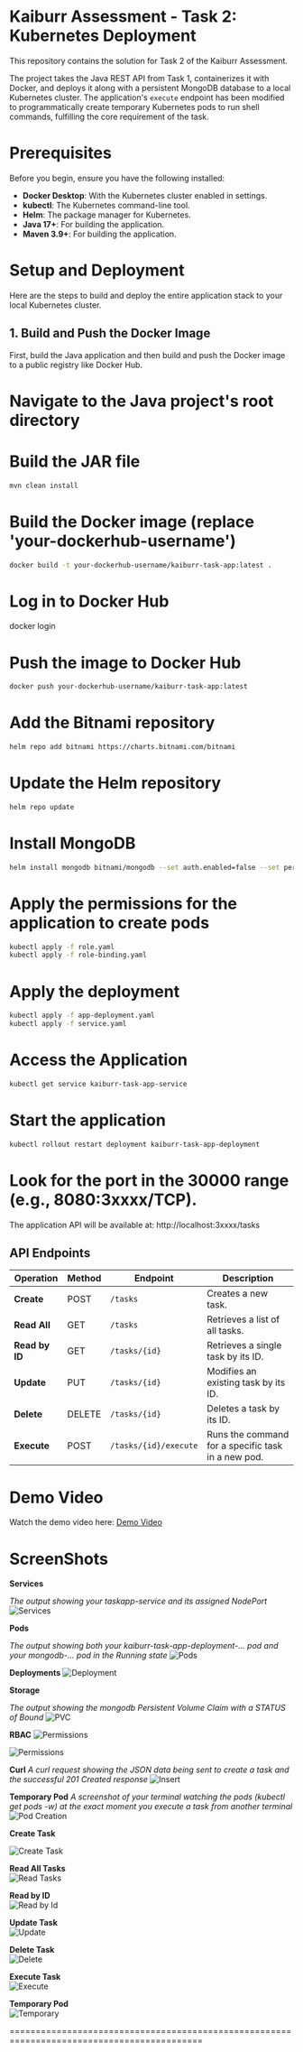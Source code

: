 # Kaiburr Assessment - Task 2: Kubernetes Deployment

This repository contains the solution for Task 2 of the Kaiburr Assessment.  

The project takes the Java REST API from Task 1, containerizes it with Docker, and deploys it along with a persistent MongoDB database to a local Kubernetes cluster. The application's `execute` endpoint has been modified to programmatically create temporary Kubernetes pods to run shell commands, fulfilling the core requirement of the task.

# Prerequisites  

Before you begin, ensure you have the following installed:  
* **Docker Desktop**: With the Kubernetes cluster enabled in settings.  
* **kubectl**: The Kubernetes command-line tool.  
* **Helm**: The package manager for Kubernetes.  
* **Java 17+**: For building the application.  
* **Maven 3.9+**: For building the application.  

# Setup and Deployment  

Here are the steps to build and deploy the entire application stack to your local Kubernetes cluster.  

## 1. Build and Push the Docker Image  

First, build the Java application and then build and push the Docker image to a public registry like Docker Hub.  


# Navigate to the Java project's root directory

# Build the JAR file
```bash
mvn clean install
```

# Build the Docker image (replace 'your-dockerhub-username')
```bash
docker build -t your-dockerhub-username/kaiburr-task-app:latest .
```

# Log in to Docker Hub
docker login

# Push the image to Docker Hub
```bash
docker push your-dockerhub-username/kaiburr-task-app:latest
```

# Add the Bitnami repository
```bash
helm repo add bitnami https://charts.bitnami.com/bitnami
```

# Update the Helm repository
```bash
helm repo update
```

# Install MongoDB
```bash
helm install mongodb bitnami/mongodb --set auth.enabled=false --set persistence.enabled=true
```

# Apply the permissions for the application to create pods
```bash
kubectl apply -f role.yaml
kubectl apply -f role-binding.yaml
```

# Apply the deployment 
```bash
kubectl apply -f app-deployment.yaml
kubectl apply -f service.yaml
```

# Access the Application
```bash
kubectl get service kaiburr-task-app-service
```

# Start the application
```bash
kubectl rollout restart deployment kaiburr-task-app-deployment
```

# Look for the port in the 30000 range (e.g., 8080:3xxxx/TCP).
The application API will be available at:
http://localhost:3xxxx/tasks

## API Endpoints

| Operation      | Method | Endpoint              | Description                                        |
| -------------- | ------ | --------------------- | -------------------------------------------------- |
| **Create**     | POST   | `/tasks`              | Creates a new task.                                |
| **Read All**   | GET    | `/tasks`              | Retrieves a list of all tasks.                     |
| **Read by ID** | GET    | `/tasks/{id}`         | Retrieves a single task by its ID.                 |
| **Update**     | PUT    | `/tasks/{id}`         | Modifies an existing task by its ID.               |
| **Delete**     | DELETE | `/tasks/{id}`         | Deletes a task by its ID.                          |
| **Execute**    | POST   | `/tasks/{id}/execute` | Runs the command for a specific task in a new pod. |





# Demo Video
Watch the demo video here: [Demo Video](https://drive.google.com/file/d/13q9KY-LN0mhZe18JysmYZdZxeqfs_pER/view?usp=sharing)



# ScreenShots

**Services**

*The output showing your taskapp-service and its assigned NodePort*
![Services](screenshots/dk_postman/AllServices.png)

**Pods**

*The output showing both your kaiburr-task-app-deployment-... pod and your mongodb-... pod in the Running state*
![Pods](screenshots/dk_postman/RunningPods.png)

**Deployments**
![Deployment](screenshots/dk_postman/Deployments.png)

**Storage**

*The output showing the mongodb Persistent Volume Claim with a STATUS of Bound*
![PVC](screenshots/dk_postman/PVC.png)

**RBAC**
![Permissions](screenshots/dk_postman/PermissionsRole.png)

![Permissions](screenshots/dk_postman/PermissionsRoleBinding.png)

**Curl**
*A curl  request showing the JSON data being sent to create a task and the successful 201 Created response*
![Insert](screenshots/dk_postman/curlInsert.png)

**Temporary Pod**
*A screenshot of your terminal watching the pods (kubectl get pods -w) at the exact moment you execute a task from another terminal*
![Pod Creation](screenshots/dk_postman/Execute_Pod_Creation.png)

**Create Task**  

![Create Task](screenshots/dk_postman/create_task.png)

**Read All Tasks**  
![Read Tasks](screenshots/dk_postman/Read_All_Tasks.png)

**Read by ID**  
![Read by Id](screenshots/dk_postman/Read_by_ID.png)

**Update Task**  
![Update](screenshots/dk_postman/Update_Task.png)

**Delete Task**  
![Delete](screenshots/dk_postman/Delete_Task.png)

**Execute Task**  
![Execute](screenshots/dk_postman/Execute_Task.png)

**Temporary Pod**  
![Temporary](screenshots/dk_postman/Temp_Pod.png)



===========================================================================================

